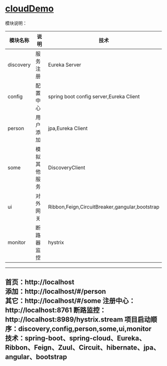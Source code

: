 # [cloudDemo](https://github.com/shuchun/bootExample/tree/master/cloudDemo)  

模块说明：

  模块名称   |     说明      |  技术
  ---------- |  ------------ |  ----------
  discovery  |    服务注册   |  Eureka Server
  config     |    配置中心   |  spring boot config server,Eureka Client
  person     |    用户添加   |  jpa,Eureka Client
  some       |    模拟其他服务 | DiscoveryClient
  ui         |    对外网关   |  Ribbon,Feign,CircuitBreaker,gangular,bootstrap
  monitor    |    断路器监控 |  hystrix
----
首页：http://localhost    
添加：http://localhost/#/person    
其它：http://localhost/#/some
注册中心：http://localhost:8761
断路监控：http://localhost:8989/hystrix.stream
项目启动顺序：discovery,config,person,some,ui,monitor    
技术：spring-boot、spring-cloud、Eureka、Ribbon、Feign、Zuul、Circuit、hibernate、jpa、angular、bootstrap
----  